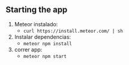 ## Starting the app

1) Meteor instalado:
    - `curl https://install.meteor.com/ | sh`
1) Instalar dependencias:
    - `meteor npm install`
1) correr app:
    - `meteor npm start`
